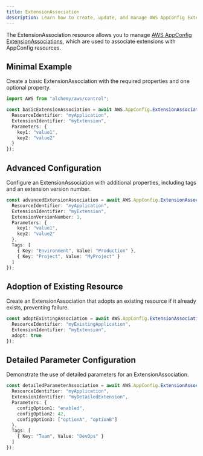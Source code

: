 ```yaml
---
title: ExtensionAssociation
description: Learn how to create, update, and manage AWS AppConfig ExtensionAssociations using Alchemy Cloud Control.
---
```



The ExtensionAssociation resource allows you to manage [AWS AppConfig ExtensionAssociations](https://docs.aws.amazon.com/appconfig/latest/userguide/), which are used to associate extensions with AppConfig resources.

## Minimal Example

Create a basic ExtensionAssociation with the required properties and one optional property.

```ts
import AWS from "alchemy/aws/control";

const basicExtensionAssociation = await AWS.AppConfig.ExtensionAssociation("basicAssociation", {
  ResourceIdentifier: "myApplication",
  ExtensionIdentifier: "myExtension",
  Parameters: {
    key1: "value1",
    key2: "value2"
  }
});
```

## Advanced Configuration

Configure an ExtensionAssociation with additional properties, including tags and an extension version number.

```ts
const advancedExtensionAssociation = await AWS.AppConfig.ExtensionAssociation("advancedAssociation", {
  ResourceIdentifier: "myApplication",
  ExtensionIdentifier: "myExtension",
  ExtensionVersionNumber: 1,
  Parameters: {
    key1: "value1",
    key2: "value2"
  },
  Tags: [
    { Key: "Environment", Value: "Production" },
    { Key: "Project", Value: "MyProject" }
  ]
});
```

## Adoption of Existing Resource

Create an ExtensionAssociation that adopts an existing resource if it already exists, preventing failure.

```ts
const adoptExistingAssociation = await AWS.AppConfig.ExtensionAssociation("adoptAssociation", {
  ResourceIdentifier: "myExistingApplication",
  ExtensionIdentifier: "myExtension",
  adopt: true
});
```

## Detailed Parameter Configuration

Demonstrate the use of detailed parameters for an ExtensionAssociation.

```ts
const detailedParameterAssociation = await AWS.AppConfig.ExtensionAssociation("detailedParamAssociation", {
  ResourceIdentifier: "myApplication",
  ExtensionIdentifier: "myDetailedExtension",
  Parameters: {
    configOption1: "enabled",
    configOption2: 42,
    configOption3: ["optionA", "optionB"]
  },
  Tags: [
    { Key: "Team", Value: "DevOps" }
  ]
});
```
